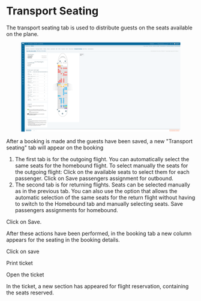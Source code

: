 # Transport Seating

The transport seating tab is used to distribute guests on the seats available on the plane.&#x20;

<figure><img src="../../.gitbook/assets/image (2) (1) (1) (1) (1) (1) (1) (1) (1) (1) (1) (1) (1) (1) (1) (1) (1) (1) (1) (1) (1) (1) (1) (1) (1) (1) (1) (1) (1) (1) (1) (1) (1) (1) (1) (1) (1) (1).png" alt=""><figcaption></figcaption></figure>

After a booking is made and the guests have been saved, a new "Transport seating" tab will appear on the booking&#x20;

1. The first tab is for the outgoing flight. You can automatically select the same seats for the homebound flight. To select manually the seats for the outgoing flight: Click on the available seats to select them for each passenger. Click on Save passengers assignment for outbound.&#x20;
2. The second tab is for returning flights. Seats can be selected manually as in the previous tab. You can also use the option that allows the automatic selection of the same seats for the return flight without having to switch to the Homebound tab and manually selecting seats. Save passengers assignments for homebound.&#x20;

Click on Save.&#x20;

After these actions have been performed, in the booking tab a new column appears for the seating in the booking details.&#x20;

Click on save&#x20;

Print ticket&#x20;

Open the ticket&#x20;

In the ticket, a new section has appeared for flight reservation, containing the seats reserved.
